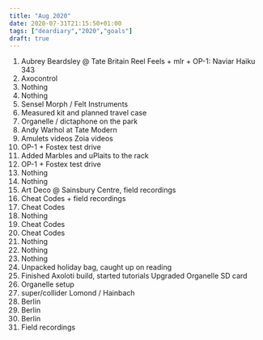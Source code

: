 ```yaml
---
title: "Aug 2020"
date: 2020-07-31T21:15:50+01:00
tags: ["deardiary","2020","goals"]
draft: true
---
```


1. Aubrey Beardsley @ Tate Britain
   Reel Feels + mlr + OP-1: Naviar Haiku 343
2. Axocontrol
3. Nothing
4. Nothing
5. Sensel Morph / Felt Instruments
6. Measured kit and planned travel case
7. Organelle / dictaphone on the park
8. Andy Warhol at Tate Modern
9. Amulets videos
   Zoia videos
10. OP-1 + Fostex test drive
11. Added Marbles and uPlaits to the rack
12. OP-1 + Fostex test drive
13. Nothing
14. Nothing
15. Art Deco @ Sainsbury Centre, field recordings
16. Cheat Codes + field recordings
17. Cheat Codes
18. Nothing
19. Cheat Codes
20. Cheat Codes
21. Nothing
22. Nothing
23. Nothing
24. Unpacked holiday bag, caught up on reading
25. Finished Axoloti build, started tutorials
    Upgraded Organelle SD card
26. Organelle setup
27. super/collider Lomond / Hainbach
28. Berlin
29. Berlin
30. Berlin
31. Field recordings
